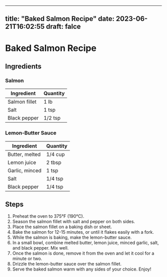 
---
title: "Baked Salmon Recipe"
date: 2023-06-21T16:02:55
draft: falce
---

# Baked Salmon Recipe

## Ingredients

### Salmon

| Ingredient | Quantity |
|------------|----------|
| Salmon fillet | 1 lb |
| Salt | 1 tsp |
| Black pepper | 1/2 tsp |

### Lemon-Butter Sauce

| Ingredient | Quantity |
|------------|----------|
| Butter, melted | 1/4 cup |
| Lemon juice | 2 tbsp |
| Garlic, minced | 1 tsp |
| Salt | 1/4 tsp |
| Black pepper | 1/4 tsp |

## Steps

1. Preheat the oven to 375°F (190°C). 
2. Season the salmon fillet with salt and pepper on both sides.
3. Place the salmon fillet on a baking dish or sheet.
4. Bake the salmon for 12-15 minutes, or until it flakes easily with a fork.
5. While the salmon is baking, make the lemon-butter sauce.
6. In a small bowl, combine melted butter, lemon juice, minced garlic, salt, and black pepper. Mix well.
7. Once the salmon is done, remove it from the oven and let it cool for a minute or two.
8. Drizzle the lemon-butter sauce over the salmon fillet.
9. Serve the baked salmon warm with any sides of your choice. Enjoy!

